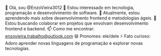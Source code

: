 👋 Olá, sou @EnzoVieira3012
👀 Estou interessado em tecnologia, programação e desenvolvimento de software.
🌱 Atualmente, estou aprendendo mais sobre desenvolvimento frontend e metodologias ágeis.
💞️ Estou buscando colaborar em projetos que envolvam desenvolvimento frontend e backend.
📫 Como me encontrar: enzovieira.trabalho@outlook.com
😄 Pronomes: ele/dele
⚡ Fato curioso: Adoro aprender novas linguagens de programação e explorar novas tecnologias.

<!---
EnzoVieira3012/EnzoVieira3012 é um repositório ✨ especial ✨ porque seu `README.md` (este arquivo) aparece no seu perfil do GitHub.
Você pode clicar no link de visualização para ver suas alterações.
--->
